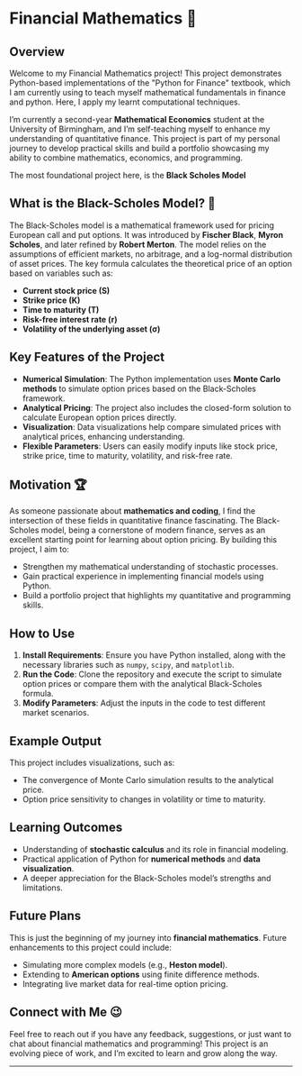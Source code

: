 # Financial Mathematics 🎯
## Overview

Welcome to my Financial Mathematics project! This project demonstrates Python-based implementations of the "Python for Finance" textbook, which I am currently using to teach myself mathematical fundamentals in finance and python. Here, I apply my learnt computational techniques.

I’m currently a second-year **Mathematical Economics** student at the University of Birmingham, and I’m self-teaching myself to enhance my understanding of quantitative finance. This project is part of my personal journey to develop practical skills and build a portfolio showcasing my ability to combine mathematics, economics, and programming.

The most foundational project here, is the **Black Scholes Model**

## What is the Black-Scholes Model? 🤔
The Black-Scholes model is a mathematical framework used for pricing European call and put options. It was introduced by **Fischer Black**, **Myron Scholes**, and later refined by **Robert Merton**. The model relies on the assumptions of efficient markets, no arbitrage, and a log-normal distribution of asset prices. The key formula calculates the theoretical price of an option based on variables such as:

- **Current stock price (S)**
- **Strike price (K)**
- **Time to maturity (T)**
- **Risk-free interest rate (r)**
- **Volatility of the underlying asset (σ)**

## Key Features of the Project

- **Numerical Simulation**: The Python implementation uses **Monte Carlo methods** to simulate option prices based on the Black-Scholes framework.
- **Analytical Pricing**: The project also includes the closed-form solution to calculate European option prices directly.
- **Visualization**: Data visualizations help compare simulated prices with analytical prices, enhancing understanding.
- **Flexible Parameters**: Users can easily modify inputs like stock price, strike price, time to maturity, volatility, and risk-free rate.

## Motivation 🏆

As someone passionate about **mathematics and coding**, I find the intersection of these fields in quantitative finance fascinating. The Black-Scholes model, being a cornerstone of modern finance, serves as an excellent starting point for learning about option pricing. By building this project, I aim to:

- Strengthen my mathematical understanding of stochastic processes.
- Gain practical experience in implementing financial models using Python.
- Build a portfolio project that highlights my quantitative and programming skills.

## How to Use

1. **Install Requirements**: Ensure you have Python installed, along with the necessary libraries such as `numpy`, `scipy`, and `matplotlib`.
2. **Run the Code**: Clone the repository and execute the script to simulate option prices or compare them with the analytical Black-Scholes formula.
3. **Modify Parameters**: Adjust the inputs in the code to test different market scenarios.

## Example Output

This project includes visualizations, such as:

- The convergence of Monte Carlo simulation results to the analytical price.
- Option price sensitivity to changes in volatility or time to maturity.

## Learning Outcomes

- Understanding of **stochastic calculus** and its role in financial modeling.
- Practical application of Python for **numerical methods** and **data visualization**.
- A deeper appreciation for the Black-Scholes model’s strengths and limitations.

## Future Plans

This is just the beginning of my journey into **financial mathematics**. Future enhancements to this project could include:

- Simulating more complex models (e.g., **Heston model**).
- Extending to **American options** using finite difference methods.
- Integrating live market data for real-time option pricing.

## Connect with Me 😉
Feel free to reach out if you have any feedback, suggestions, or just want to chat about financial mathematics and programming! This project is an evolving piece of work, and I’m excited to learn and grow along the way.



---



